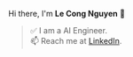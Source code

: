 Hi there, I'm **Le Cong Nguyen** 👋  
>:white_check_mark: I am a AI Engineer.  
>📫 Reach me at [LinkedIn](https://www.linkedin.com/in/nguyen-le-cong-0b1731233/).
